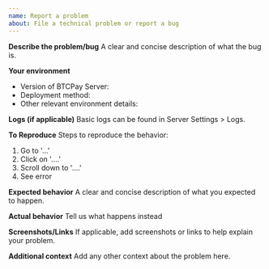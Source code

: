 ```yaml
---
name: Report a problem
about: File a technical problem or report a bug
---
```


**Describe the problem/bug**
A clear and concise description of what the bug is.

**Your environment**
* Version of BTCPay Server:
* Deployment method: 
* Other relevant environment details:

**Logs (if applicable)**
Basic logs can be found in Server Settings > Logs.

**To Reproduce**
Steps to reproduce the behavior:
1. Go to '...'
2. Click on '....'
3. Scroll down to '....'
4. See error

**Expected behavior**
A clear and concise description of what you expected to happen.

**Actual behavior**
Tell us what happens instead

**Screenshots/Links**
If applicable, add screenshots or links to help explain your problem.

**Additional context**
Add any other context about the problem here.

